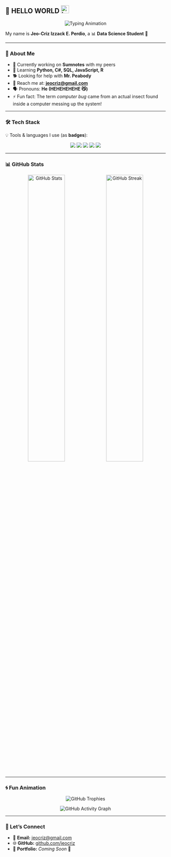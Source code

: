 ## 👋 HELLO WORLD <img width="25" height="25" alt="icon" src="https://github.com/user-attachments/assets/fcd0c008-1406-494f-b86d-d6d33038a802" />

<p align="center">
  <img src="https://readme-typing-svg.demolab.com?font=Fira+Code&weight=500&size=24&pause=1000&color=1E90FF&center=true&vCenter=true&width=500&lines=📊+Data+Science+Student;💻+AI+Enthusiast;⚡+Software+Developer;🌱+Lifelong+Learner" alt="Typing Animation" />
</p>

My name is **Jeo-Criz Izzack E. Perdio**, a 📊 **Data Science Student** 🦠  

---

### 🌟 About Me  
- 🔭 Currently working on **Sumnotes** with my peers  
- 🌱 Learning **Python, C#, SQL, JavaScript, R**  
- 🐕 Looking for help with **Mr. Peabody**  
- 🗻 Reach me at: **jeocriz@gmail.com**  
- 🗣️ Pronouns: **He (HEHEHEHEHE 😼)**  
- ⚡ Fun fact: The term *computer bug* came from an actual insect found inside a computer messing up the system!  

---

### 🛠️ Tech Stack  

💡 Tools & languages I use (as **badges**):  

<p align="center">
  <img src="https://img.shields.io/badge/Python-3776AB?style=for-the-badge&logo=python&logoColor=white"/>
  <img src="https://img.shields.io/badge/C%23-239120?style=for-the-badge&logo=c-sharp&logoColor=white"/>
  <img src="https://img.shields.io/badge/SQL-4479A1?style=for-the-badge&logo=postgresql&logoColor=white"/>
  <img src="https://img.shields.io/badge/JavaScript-F7DF1E?style=for-the-badge&logo=javascript&logoColor=black"/>
  <img src="https://img.shields.io/badge/R-276DC3?style=for-the-badge&logo=r&logoColor=white"/>
</p>

---

### 📊 GitHub Stats  

<p align="center">
  <img src="https://github-readme-stats.vercel.app/api?username=Shiroshoes&show_icons=true&theme=tokyonight&hide_border=false&include_all_commits=true&count_private=true" alt="GitHub Stats" width="48%"/>
  <img src="https://github-readme-streak-stats.herokuapp.com?user=Shiroshoes&theme=tokyonight&hide_border=false" alt="GitHub Streak" width="48%"/>
</p>

---

### 🌀 Fun Animation  

<p align="center">
  <img src="https://github-profile-trophy.vercel.app/?username=Shiroshoes&theme=tokyonight&column=6&margin-w=10&margin-h=10" alt="GitHub Trophies"/>
</p>

<p align="center">
  <img src="https://github-readme-activity-graph.vercel.app/graph?username=Shiroshoes&theme=tokyo-night" alt="GitHub Activity Graph"/>
</p>

---

### 🤝 Let’s Connect  
- 📧 **Email:** jeocriz@gmail.com  
- 🌐 **GitHub:** [github.com/jeocriz](https://github.com/jeocriz)  
- 📁 **Portfolio:** *Coming Soon* 🚧  
